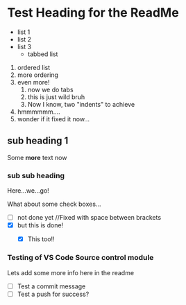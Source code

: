 # Test Heading for the ReadMe

- list 1
- list 2
- list 3
  - tabbed list

1. ordered list
2. more ordering
3. even more!
    1. now we do tabs
    2. this is just wild bruh
    3. Now I know, two "indents" to achieve
4. hmmmmmm....
5. wonder if it fixed it now...

## sub heading 1
Some __more__ text now

### sub sub heading
Here...we...go!

What about some check boxes...
- [ ] not done yet //Fixed with space between brackets
- [x] but this is done!
  - [x] This too!!


### Testing of VS Code Source control module
Lets add some more info here in the readme
- [ ] Test a commit message
- [ ] Test a push for success?